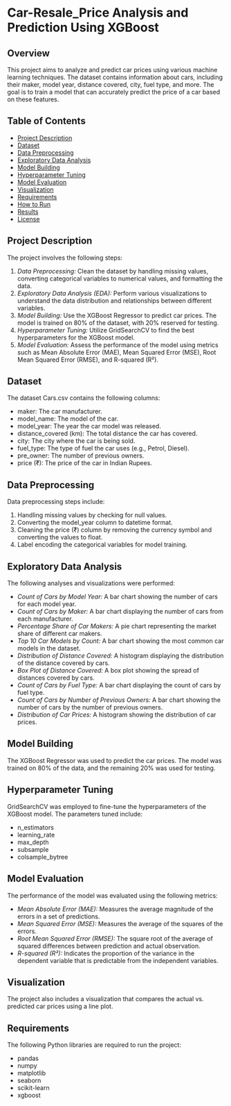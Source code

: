 # Car-Resale_Price Analysis and Prediction Using XGBoost

## Overview

This project aims to analyze and predict car prices using various machine learning techniques. The dataset contains information about cars, including their maker, model year, distance covered, city, fuel type, and more. The goal is to train a model that can accurately predict the price of a car based on these features.

## Table of Contents

- [Project Description](#project-description)
- [Dataset](#dataset)
- [Data Preprocessing](#data-preprocessing)
- [Exploratory Data Analysis](#exploratory-data-analysis)
- [Model Building](#model-building)
- [Hyperparameter Tuning](#hyperparameter-tuning)
- [Model Evaluation](#model-evaluation)
- [Visualization](#visualization)
- [Requirements](#requirements)
- [How to Run](#how-to-run)
- [Results](#results)
- [License](#license)

## Project Description

The project involves the following steps:

1. *Data Preprocessing:* Clean the dataset by handling missing values, converting categorical variables to numerical values, and formatting the data.
2. *Exploratory Data Analysis (EDA):* Perform various visualizations to understand the data distribution and relationships between different variables.
3. *Model Building:* Use the XGBoost Regressor to predict car prices. The model is trained on 80% of the dataset, with 20% reserved for testing.
4. *Hyperparameter Tuning:* Utilize GridSearchCV to find the best hyperparameters for the XGBoost model.
5. *Model Evaluation:* Assess the performance of the model using metrics such as Mean Absolute Error (MAE), Mean Squared Error (MSE), Root Mean Squared Error (RMSE), and R-squared (R²).

## Dataset

The dataset Cars.csv contains the following columns:

- maker: The car manufacturer.
- model_name: The model of the car.
- model_year: The year the car model was released.
- distance_covered (km): The total distance the car has covered.
- city: The city where the car is being sold.
- fuel_type: The type of fuel the car uses (e.g., Petrol, Diesel).
- pre_owner: The number of previous owners.
- price (₹): The price of the car in Indian Rupees.

## Data Preprocessing

Data preprocessing steps include:

1. Handling missing values by checking for null values.
2. Converting the model_year column to datetime format.
3. Cleaning the price (₹) column by removing the currency symbol and converting the values to float.
4. Label encoding the categorical variables for model training.

## Exploratory Data Analysis

The following analyses and visualizations were performed:

- *Count of Cars by Model Year:* A bar chart showing the number of cars for each model year.
- *Count of Cars by Maker:* A bar chart displaying the number of cars from each manufacturer.
- *Percentage Share of Car Makers:* A pie chart representing the market share of different car makers.
- *Top 10 Car Models by Count:* A bar chart showing the most common car models in the dataset.
- *Distribution of Distance Covered:* A histogram displaying the distribution of the distance covered by cars.
- *Box Plot of Distance Covered:* A box plot showing the spread of distances covered by cars.
- *Count of Cars by Fuel Type:* A bar chart displaying the count of cars by fuel type.
- *Count of Cars by Number of Previous Owners:* A bar chart showing the number of cars by the number of previous owners.
- *Distribution of Car Prices:* A histogram showing the distribution of car prices.

## Model Building

The XGBoost Regressor was used to predict the car prices. The model was trained on 80% of the data, and the remaining 20% was used for testing.

## Hyperparameter Tuning

GridSearchCV was employed to fine-tune the hyperparameters of the XGBoost model. The parameters tuned include:

- n_estimators
- learning_rate
- max_depth
- subsample
- colsample_bytree

## Model Evaluation

The performance of the model was evaluated using the following metrics:

- *Mean Absolute Error (MAE):* Measures the average magnitude of the errors in a set of predictions.
- *Mean Squared Error (MSE):* Measures the average of the squares of the errors.
- *Root Mean Squared Error (RMSE):* The square root of the average of squared differences between prediction and actual observation.
- *R-squared (R²):* Indicates the proportion of the variance in the dependent variable that is predictable from the independent variables.

## Visualization

The project also includes a visualization that compares the actual vs. predicted car prices using a line plot.

## Requirements

The following Python libraries are required to run the project:

- pandas
- numpy
- matplotlib
- seaborn
- scikit-learn
- xgboost
